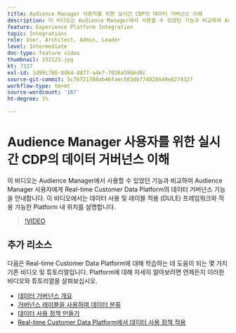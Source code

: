 ```yaml
---
title: Audience Manager 사용자를 위한 실시간 CDP의 데이터 거버넌스 이해
description: 이 비디오는 Audience Manager에서 사용할 수 있었던 기능과 비교하여 Audience Manager 사용자에게 Real-time Customer Data Platform의 데이터 거버넌스 기능을 안내합니다. 이 비디오에서는 데이터 사용 및 레이블 적용 (DULE) 프레임워크와 적용 가능한 Platform 내 위치를 설명합니다.
feature: Experience Platform Integration
topic: Integrations
role: User, Architect, Admin, Leader
level: Intermediate
doc-type: feature video
thumbnail: 332123.jpg
kt: 7337
exl-id: 1d99c786-8d64-4877-a4e7-7026a5966d8c
source-git-commit: 5c76721780ab46faec503db774928649e8274327
workflow-type: tm+mt
source-wordcount: '167'
ht-degree: 1%

---
```


# Audience Manager 사용자를 위한 실시간 CDP의 데이터 거버넌스 이해

이 비디오는 Audience Manager에서 사용할 수 있었던 기능과 비교하여 Audience Manager 사용자에게 Real-time Customer Data Platform의 데이터 거버넌스 기능을 안내합니다. 이 비디오에서는 데이터 사용 및 레이블 적용 (DULE) 프레임워크와 적용 가능한 Platform 내 위치를 설명합니다.

>[!VIDEO](https://video.tv.adobe.com/v/332123/?quality=12&learn=on)

## 추가 리소스

다음은 Real-time Customer Data Platform에 대해 학습하는 데 도움이 되는 몇 가지 기존 비디오 및 튜토리얼입니다. Platform에 대해 자세히 알아보려면 언제든지 이러한 비디오와 튜토리얼을 살펴보십시오.

* [데이터 거버넌스 개요](https://experienceleague.adobe.com/docs/platform-learn/tutorials/data-governance/understanding-data-governance.html?lang=ko#data-governance)
* [거버넌스 레이블을 사용하여 데이터 분류](https://experienceleague.adobe.com/docs/platform-learn/tutorials/data-governance/classify-data-using-governance-labels.html?lang=ko#data-governance)
* [데이터 사용 정책 만들기](https://experienceleague.adobe.com/docs/platform-learn/tutorials/data-governance/create-data-usage-policies.html?lang=ko#data-governance)
* [Real-time Customer Data Platform에서 데이터 사용 정책 적용](https://experienceleague.adobe.com/docs/platform-learn/tutorials/data-governance/enforce-data-usage-policies-in-real-time-cdp.html?lang=ko#data-governance)
